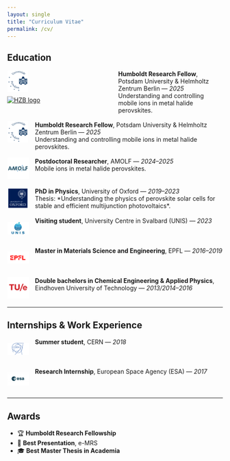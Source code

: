 ```yaml
---
layout: single
title: "Curriculum Vitae"
permalink: /cv/
---
```


<style>
    /* Make the whole page a bit wider */
  .page__content {
    max-width: 1100px; /* default is ~720px */
    margin: 0 auto;
  }
  .cv-entry {
    display: flex;
    align-items: flex-start;  /*default is center*/
    margin-bottom: 1.2em;
  }
  .cv-entry img {
    flex-shrink: 0;  /*added new*/
    width: 50px;
    height: 50px;
    object-fit: contain;
    margin-right: 15px;
  }
  /* Text column, new */
  .cv-entry div {
    flex: 1;
  }
  .cv-section {
    margin-top: 2em;
  }
</style>

## Education

<div class="cv-entry" style="display: flex; align-items: flex-start; margin-bottom: 1.2em;">
  <div style="display: flex; flex-direction: column; margin-right: 15px; flex-shrink: 0;">
    <a href="https://www.uni-potsdam.de/en/university-of-potsdam/" target="_blank" style="margin-bottom: 8px;">
      <img src="/assets/images/logos/potsdam2.png" alt="Uni Potsdam logo" style="width: 50px; height: 50px; object-fit: contain;">
    </a>
    <a href="https://www.helmholtz-berlin.de/en/index_en.html" target="_blank">
      <img src="/assets/images/logos/HZB-logo.png" alt="HZB logo" style="width: 50px; height: 50px; object-fit: contain;">
    </a>
  </div>
  <div>
    <strong>Humboldt Research Fellow</strong>, Potsdam University & Helmholtz Zentrum Berlin — <em>2025</em><br>
    Understanding and controlling mobile ions in metal halide perovskites.
  </div>
</div>

<div class="cv-entry">
  <a href="https://www.uni-potsdam.de/en/university-of-potsdam/" target="_blank">
    <img src="/assets/images/logos/potsdam2.png" alt="Uni Potsdam logo">
  </a>
  <div><strong>Humboldt Research Fellow</strong>, Potsdam University & Helmholtz Zentrum Berlin — <em>2025</em><br>Understanding and controlling mobile ions in metal halide perovskites.</div>
</div>

<div class="cv-entry">
  <a href="https://amolf.nl/" target="_blank">
    <img src="/assets/images/logos/Amolf.jpg" alt="AMOLF logo">
  </a>
  <div><strong>Postdoctoral Researcher</strong>, AMOLF — <em>2024–2025</em><br>Mobile ions in metal halide perovskites.</div>
</div>

<div class="cv-entry">
  <a href="https://www.ox.ac.uk/" target="_blank">
    <img src="/assets/images/logos/Oxford.png" alt="Oxford logo">
  </a>
  <div><strong>PhD in Physics</strong>, University of Oxford — <em>2019–2023</em><br>Thesis: *Understanding the physics of perovskite solar cells for stable and efficient multijunction photovoltaics*.</div>
</div>

<div class="cv-entry">
  <a href="https://www.unis.no/" target="_blank">
    <img src="/assets/images/logos/unis2.jpg" alt="UNIS logo">
  </a>
  <div><strong>Visiting student</strong>, University Centre in Svalbard (UNIS) — <em>2023</em></div>
</div>

<div class="cv-entry">
  <a href="https://www.epfl.ch/" target="_blank">
    <img src="/assets/images/logos/Epfl.png" alt="EPFL logo">
  </a>
  <div><strong>Master in Materials Science and Engineering</strong>, EPFL — <em>2016–2019</em></div>
</div>

<div class="cv-entry">
  <a href="https://www.tue.nl/" target="_blank">
    <img src="/assets/images/logos/Tue.png" alt="TU/e logo">
  </a>
  <div><strong>Double bachelors in Chemical Engineering & Applied Physics</strong>, Eindhoven University of Technology — <em>2013/2014–2016</em></div>
</div>

---

## Internships & Work Experience

<div class="cv-entry">
  <a href="https://home.cern/" target="_blank">
    <img src="/assets/images/logos/cern.png" alt="CERN logo">
  </a>
  <div><strong>Summer student</strong>, CERN — <em>2018</em></div>
</div>

<div class="cv-entry">
  <a href="https://www.esa.int/" target="_blank">
    <img src="/assets/images/logos/Esa.jpg" alt="ESA logo">
  </a>
  <div><strong>Research Internship</strong>, European Space Agency (ESA) — <em>2017</em></div>
</div>

---

## Awards

- 🏆 **Humboldt Research Fellowship**
- 🥇 **Best Presentation**, e-MRS
- 🎓 **Best Master Thesis in Academia**
